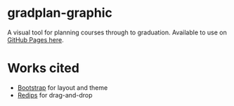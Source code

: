 # gradplan-graphic
A visual tool for planning courses through to graduation. Available to use on [GitHub Pages here](https://eecs448-locked-in-coders.github.io/gradplan-graphic/).

# Works cited
- [Bootstrap](https://getbootstrap.com/) for layout and theme
- [Redips](https://www.redips.net/) for drag-and-drop